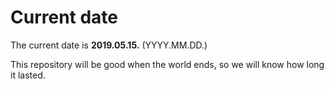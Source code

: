 # Current date

The current date is **2019.05.15.** (YYYY.MM.DD.)

This repository will be good when the world ends, so we will know how long it lasted.